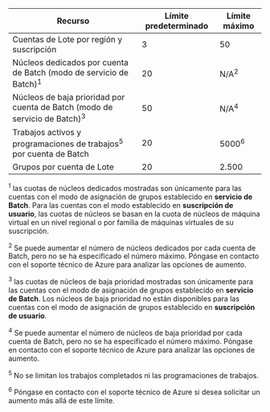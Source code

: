 | **Recurso** | **Límite predeterminado** | **Límite máximo** |
| --- | --- | --- |
| Cuentas de Lote por región y suscripción | 3 |50 |
| Núcleos dedicados por cuenta de Batch (modo de servicio de Batch)<sup>1</sup> | 20 | N/A<sup>2</sup> |
| Núcleos de baja prioridad por cuenta de Batch (modo de servicio de Batch)<sup>3</sup> | 50 | N/A<sup>4</sup> |
| Trabajos activos y programaciones de trabajos<sup>5</sup> por cuenta de Batch | 20 | 5000<sup>6</sup> |
| Grupos por cuenta de Lote | 20 | 2.500 |

<sup>1</sup> las cuotas de núcleos dedicados mostradas son únicamente para las cuentas con el modo de asignación de grupos establecido en **servicio de Batch**. Para las cuentas con el modo establecido en **suscripción de usuario**, las cuotas de núcleos se basan en la cuota de núcleos de máquina virtual en un nivel regional o por familia de máquinas virtuales de su suscripción.

<sup>2</sup> Se puede aumentar el número de núcleos dedicados por cada cuenta de Batch, pero no se ha especificado el número máximo. Póngase en contacto con el soporte técnico de Azure para analizar las opciones de aumento.

<sup>3</sup> las cuotas de núcleos de baja prioridad mostradas son únicamente para las cuentas con el modo de asignación de grupos establecido en **servicio de Batch**. Los núcleos de baja prioridad no están disponibles para las cuentas con el modo de asignación de grupos establecido en **suscripción de usuario**.

<sup>4</sup> Se puede aumentar el número de núcleos de baja prioridad por cada cuenta de Batch, pero no se ha especificado el número máximo. Póngase en contacto con el soporte técnico de Azure para analizar las opciones de aumento.

<sup>5</sup> No se limitan los trabajos completados ni las programaciones de trabajos.

<sup>6</sup> Póngase en contacto con el soporte técnico de Azure si desea solicitar un aumento más allá de este límite.
